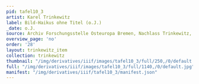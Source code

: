```yaml
---
pid: tafel10_3
artist: Karel Trinkewitz
label: Bild-Haikus ohne Titel (o.J.)
_date: o.J.
source: Archiv Forschungsstelle Osteuropa Bremen, Nachlass Trinkewitz, FSO 2–060.
overview_page: 'no'
order: '28'
layout: trinkewitz_item
collection: trinkewitz
thumbnail: "/img/derivatives/iiif/images/tafel10_3/full/250,/0/default.jpg"
full: "/img/derivatives/iiif/images/tafel10_3/full/1140,/0/default.jpg"
manifest: "/img/derivatives/iiif/tafel10_3/manifest.json"
---
```

